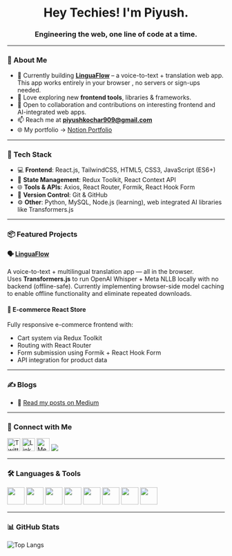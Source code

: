<h1 align="center">Hey Techies! I'm Piyush. </h1>
<h3 align="center">Engineering the web, one line of code at a time.</h3>

---

### 🚀 About Me

- 🔭 Currently building **[LinguaFlow](https://github.com/piyushh-k/LinguaFlow.git)** – a voice-to-text + translation web app. This app works entirely in your browser , no servers or sign-ups needed.
- 🧠 Love exploring new **frontend tools**, libraries & frameworks.
- 🤝 Open to collaboration and contributions on interesting frontend and AI-integrated web apps.
- 📫 Reach me at **piyushkochar909@gmail.com**
- 🌐 My portfolio → [Notion Portfolio](https://citrine-amber-92a.notion.site/Piyush-Kochar-Developer-Portfolio-22d35fce54de809a8863c3f05d40d447?source=copy_link)

---

### 🧰 Tech Stack

- 💻 **Frontend**: React.js, TailwindCSS, HTML5, CSS3, JavaScript (ES6+)
- 🧠 **State Management**: Redux Toolkit, React Context API
- 🌐 **Tools & APIs**: Axios, React Router, Formik, React Hook Form
- 🧪 **Version Control**: Git & GitHub
- ⚙️ **Other**: Python, MySQL, Node.js (learning), web integrated AI libraries like Transformers.js

---

### 📦 Featured Projects

#### 🗣️ [LinguaFlow](https://github.com/piyushh-k/LinguaFlow)
A voice-to-text + multilingual translation app — all in the browser.  
Uses **Transformers.js** to run OpenAI Whisper + Meta NLLB locally with no backend (offline-safe).
Currently implementing browser-side model caching to enable offline functionality and eliminate repeated downloads.

#### 🛒 E-commerce React Store
Fully responsive e-commerce frontend with:
- Cart system via Redux Toolkit  
- Routing with React Router  
- Form submission using Formik + React Hook Form  
- API integration for product data  

---

### ✍️ Blogs
- 📰 [Read my posts on Medium](https://medium.com/@piyushkochar909)

<!-- BLOG-POST-LIST:START -->
<!-- BLOG-POST-LIST:END -->

---

### 🤝 Connect with Me

<p align="left">
  <a href="https://twitter.com/piyushkoch7896" target="blank"><img src="https://cdn.jsdelivr.net/gh/devicons/devicon/icons/twitter/twitter-original.svg" height="30" alt="Twitter"/></a>
  <a href="https://linkedin.com/in/piyush-kochar-6b812b262" target="blank"><img src="https://cdn.jsdelivr.net/gh/devicons/devicon/icons/linkedin/linkedin-original.svg" height="30" alt="LinkedIn"/></a>
  <a href="https://medium.com/@piyushkochar909" target="blank"><img src="https://cdn.jsdelivr.net/gh/devicons/devicon/icons/medium/medium-original.svg" height="30" alt="Medium"/></a>
  <a href="mailto:piyushkochar909@gmail.com"><img src="https://img.shields.io/badge/Email-D14836?style=flat&logo=gmail&logoColor=white"/></a>
</p>

---

### 🛠️ Languages & Tools

<p align="left">
  <img src="https://cdn.jsdelivr.net/gh/devicons/devicon/icons/react/react-original.svg" width="40" />
  <img src="https://cdn.jsdelivr.net/gh/devicons/devicon/icons/javascript/javascript-original.svg" width="40" />
  <img src="https://cdn.jsdelivr.net/gh/devicons/devicon/icons/html5/html5-original.svg" width="40" />
  <img src="https://cdn.jsdelivr.net/gh/devicons/devicon/icons/css3/css3-original.svg" width="40" />
  <img src="https://cdn.jsdelivr.net/gh/devicons/devicon/icons/git/git-original.svg" width="40" />
  <img src="https://cdn.jsdelivr.net/gh/devicons/devicon/icons/python/python-original.svg" width="40" />
  <img src="https://cdn.jsdelivr.net/gh/devicons/devicon/icons/mysql/mysql-original.svg" width="40" />
  <img src="https://cdn.jsdelivr.net/gh/devicons/devicon/icons/nodejs/nodejs-original.svg" width="40" />
</p>

---

### 📊 GitHub Stats

<p align="left">
  <img src="https://github-readme-stats.vercel.app/api/top-langs?username=piyushh-k&show_icons=true&locale=en&layout=compact" alt="Top Langs"/>
</p>
